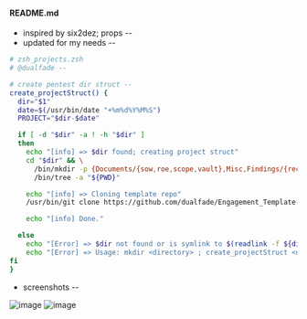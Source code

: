 #### README.md

- inspired by six2dez; props --
- updated for my needs --

```zsh
# zsh_projects.zsh
# @dualfade --

# create pentest dir struct --
create_projectStruct() {
  dir="$1"
  date=$(/usr/bin/date "+%m%d%Y%M%S")
  PROJECT="$dir-$date"

  if [ -d "$dir" -a ! -h "$dir" ]
  then
    echo "[info] => $dir found; creating project struct"
    cd "$dir" && \
      /bin/mkdir -p {Documents/{sow,roe,scope,vault},Misc,Findings/{recon,post,persist,exploit,enum},Downloads/{bin,src},Sploits/{www,tmp},Reports/{draft,final},Proxy}; \
      /bin/tree -a "${PWD}"

    echo "[info] => Cloning template repo"
    /usr/bin/git clone https://github.com/dualfade/Engagement_Template.git "Documents/vault/$PROJECT"

    echo "[info] Done."

  else
    echo "[Error] => $dir not found or is symlink to $(readlink -f ${dir})."
    echo "[Error] => Usage: mkdir <directory> ; create_projectStruct <directory>"
fi
}
```

- screenshots --

![image](https://github.com/dualfade/Engagement_Template/assets/2522757/7e6b3f49-9791-4fd0-abc2-42a2e147f26c)
![image](https://github.com/dualfade/Engagement_Template/assets/2522757/5f1f3f93-2afc-422a-9e27-abe9ac158f02)


